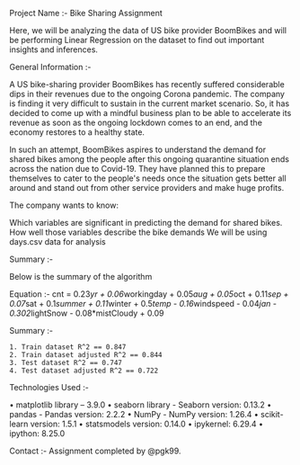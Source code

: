 Project Name :- Bike Sharing Assignment

Here, we will be analyzing the data of US bike provider BoomBikes and will be performing Linear Regression on the dataset to find out important insights and inferences.

General Information :-

A US bike-sharing provider BoomBikes has recently suffered considerable dips in their revenues due to the ongoing Corona pandemic. The company is finding it very difficult to sustain in the current market scenario. So, it has decided to come up with a mindful business plan to be able to accelerate its revenue as soon as the ongoing lockdown comes to an end, and the economy restores to a healthy state.

In such an attempt, BoomBikes aspires to understand the demand for shared bikes among the people after this ongoing quarantine situation ends across the nation due to Covid-19. They have planned this to prepare themselves to cater to the people's needs once the situation gets better all around and stand out from other service providers and make huge profits.

The company wants to know:

Which variables are significant in predicting the demand for shared bikes.
How well those variables describe the bike demands
We will be using days.csv data for analysis

Summary :-

Below is the summary of the algorithm

Equation :- cnt = 0.23*yr + 0.06*workingday + 0.05*aug + 0.05*oct + 0.11*sep + 0.07*sat + 0.1*summer + 0.11*winter + 0.5*temp - 0.16*windspeed - 0.04*jan - 0.302*lightSnow - 0.08*mistCloudy + 0.09

Summary :-

    1. Train dataset R^2 == 0.847
    2. Train dataset adjusted R^2 == 0.844
    3. Test dataset R^2 == 0.747
    4. Test dataset adjusted R^2 == 0.722


Technologies Used :- 

•	matplotlib library – 3.9.0
•	seaborn library - Seaborn version: 0.13.2
•	pandas - Pandas version: 2.2.2
•	NumPy - NumPy version: 1.26.4
•	scikit-learn version: 1.5.1
•	statsmodels version: 0.14.0
•	ipykernel: 6.29.4
•	ipython: 8.25.0


Contact :- Assignment completed by @pgk99. 

